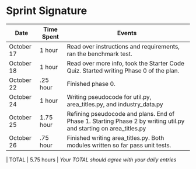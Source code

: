 # Sprint Signature


| Date        | Time Spent | Events
|-------------|------------|--------------------
| October 17  | 1 hour     | Read over instructions and requirements, ran the benchmark test.
| October 18  | 1 hour     | Read over more info, took the Starter Code Quiz. Started writing Phase 0 of the plan.
| October 22  | .25 hour   | Finished phase 0.
| October 24  | 1 hour     | Writing pseudocode for util.py, area_titles.py, and industry_data.py
| October 25  | 1.75 hour  | Refining pseudocode and plans. End of Phase 1. Starting Phase 2 by writing util.py and starting on area_titles.py
| October 26  | .75 hour   | Finished writing area_titles.py. Both modules written so far pass unit tests.

| TOTAL       | 5.75 hours | *Your TOTAL should agree with your daily entries*
